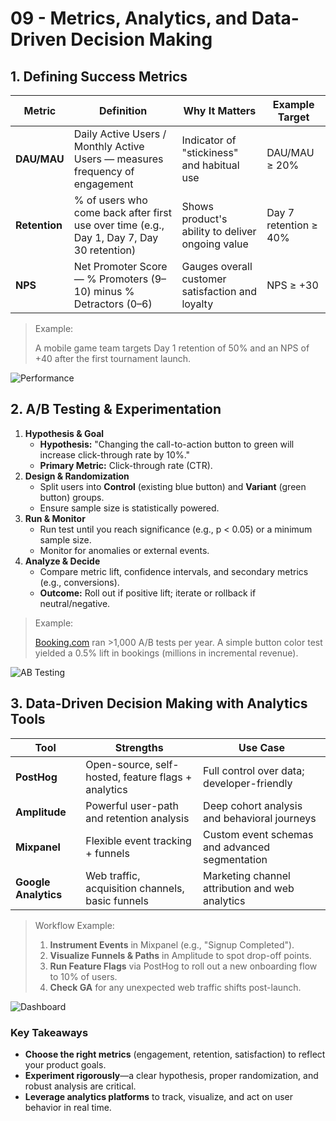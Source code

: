 # 09 - Metrics, Analytics, and Data-Driven Decision Making

## 1. Defining Success Metrics

| Metric | Definition | Why It Matters | Example Target |
| --- | --- | --- | --- |
| **DAU/MAU** | Daily Active Users / Monthly Active Users — measures frequency of engagement | Indicator of "stickiness" and habitual use | DAU/MAU ≥ 20% |
| **Retention** | % of users who come back after first use over time (e.g., Day 1, Day 7, Day 30 retention) | Shows product's ability to deliver ongoing value | Day 7 retention ≥ 40% |
| **NPS** | Net Promoter Score — % Promoters (9–10) minus % Detractors (0–6) | Gauges overall customer satisfaction and loyalty | NPS ≥ +30 |

> Example:
> 
> 
> A mobile game team targets Day 1 retention of 50% and an NPS of +40 after the first tournament launch.
> 

![Performance](https://media.giphy.com/media/v1.Y2lkPTc5MGI3NjExYWJ6Mno2bjBqdjlqb2psZnljY2doN2ZhNW8zaWNlaGhodGJnNTQ5dCZlcD12MV9naWZzX3NlYXJjaCZjdD1n/CTBcE6ZXlDrt469j37/giphy.gif)

## 2. A/B Testing & Experimentation

1. **Hypothesis & Goal**
    - **Hypothesis:** "Changing the call-to-action button to green will increase click-through rate by 10%."
    - **Primary Metric:** Click-through rate (CTR).
2. **Design & Randomization**
    - Split users into **Control** (existing blue button) and **Variant** (green button) groups.
    - Ensure sample size is statistically powered.
3. **Run & Monitor**
    - Run test until you reach significance (e.g., p < 0.05) or a minimum sample size.
    - Monitor for anomalies or external events.
4. **Analyze & Decide**
    - Compare metric lift, confidence intervals, and secondary metrics (e.g., conversions).
    - **Outcome:** Roll out if positive lift; iterate or rollback if neutral/negative.

> Example:
> 
> 
> [Booking.com](http://booking.com/) ran >1,000 A/B tests per year. A simple button color test yielded a 0.5% lift in bookings (millions in incremental revenue).
> 

![AB Testing](https://media.giphy.com/media/v1.Y2lkPTc5MGI3NjExNmw0YXJjZml5bWUyODBpbXVqa29weTZlMzY4MWgxZjFyaHA1Y2J3aSZlcD12MV9naWZzX3NlYXJjaCZjdD1n/kM939eyFdZAIstgfp2/giphy.gif)


## 3. Data-Driven Decision Making with Analytics Tools

| Tool | Strengths | Use Case |
| --- | --- | --- |
| **PostHog** | Open-source, self-hosted, feature flags + analytics | Full control over data; developer-friendly |
| **Amplitude** | Powerful user-path and retention analysis | Deep cohort analysis and behavioral journeys |
| **Mixpanel** | Flexible event tracking + funnels | Custom event schemas and advanced segmentation |
| **Google Analytics** | Web traffic, acquisition channels, basic funnels | Marketing channel attribution and web analytics |

> Workflow Example:
> 
> 1. **Instrument Events** in Mixpanel (e.g., "Signup Completed").
> 2. **Visualize Funnels & Paths** in Amplitude to spot drop-off points.
> 3. **Run Feature Flags** via PostHog to roll out a new onboarding flow to 10% of users.
> 4. **Check GA** for any unexpected web traffic shifts post-launch.

![Dashboard](https://media.giphy.com/media/v1.Y2lkPTc5MGI3NjExOHNheWZwZTlhdmtqeXN2NjB6d3FzbzQyMDI4ejczcW81ZXFhN3dlbSZlcD12MV9naWZzX3NlYXJjaCZjdD1n/3orif97kZpzRgTdRCM/giphy.gif)


### Key Takeaways

- **Choose the right metrics** (engagement, retention, satisfaction) to reflect your product goals.
- **Experiment rigorously**—a clear hypothesis, proper randomization, and robust analysis are critical.
- **Leverage analytics platforms** to track, visualize, and act on user behavior in real time.